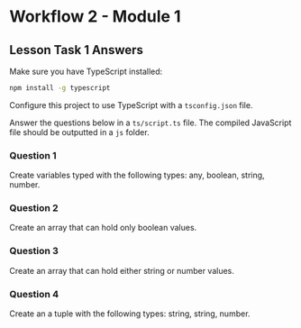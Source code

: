 # Workflow 2 - Module 1

## Lesson Task 1 Answers

Make sure you have TypeScript installed:

```bash
npm install -g typescript
```

Configure this project to use TypeScript with a `tsconfig.json` file.

Answer the questions below in a `ts/script.ts` file. The compiled JavaScript file should be outputted in a `js` folder.

### Question 1

Create variables typed with the following types: any, boolean, string, number.

### Question 2

Create an array that can hold only boolean values.

### Question 3

Create an array that can hold either string or number values.

### Question 4

Create an a tuple with the following types: string, string, number.
